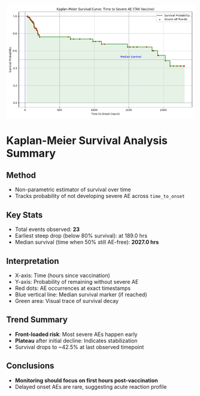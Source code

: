 
![Kaplan-Meier Curve](../plots/kaplan_meier.png)

# Kaplan-Meier Survival Analysis Summary

## Method
- Non-parametric estimator of survival over time
- Tracks probability of not developing severe AE across `time_to_onset`

## Key Stats
- Total events observed: **23**
- Earliest steep drop (below 80% survival): at 189.0 hrs
- Median survival (time when 50% still AE-free): **2027.0 hrs**

## Interpretation
- X-axis: Time (hours since vaccination)
- Y-axis: Probability of remaining without severe AE
- Red dots: AE occurrences at exact timestamps
- Blue vertical line: Median survival marker (if reached)
- Green area: Visual trace of survival decay

## Trend Summary
- **Front-loaded risk**: Most severe AEs happen early
- **Plateau** after initial decline: Indicates stabilization
- Survival drops to ~42.5% at last observed timepoint

## Conclusions
- **Monitoring should focus on first hours post-vaccination**
- Delayed onset AEs are rare, suggesting acute reaction profile
